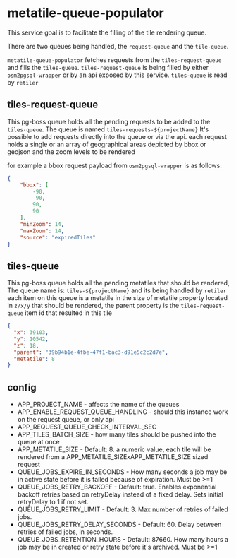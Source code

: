 # metatile-queue-populator
This service goal is to facilitate the filling of the tile rendering queue.

There are two queues being handled, the `request-queue` and the `tile-queue`.

`metatile-queue-populator` fetches requests from the `tiles-request-queue` and fills the `tiles-queue`.
`tiles-request-queue` is being filled by either `osm2pgsql-wrapper` or by an api exposed by this service.
`tiles-queue` is read by `retiler`

## tiles-request-queue
This pg-boss queue holds all the pending requests to be added to the `tiles-queue`.
The queue is named `tiles-requests-${projectName}`
It's possible to add requests directly into the queue or via the api.
each request holds a single or an array of geographical areas depicted by bbox or geojson and the zoom levels to be rendered

for example a bbox request payload from `osm2pgsql-wrapper` is as follows:
```json
{
    "bbox": [
        -90,
        -90,
        90,
        90
    ],
    "minZoom": 14,
    "maxZoom": 14,
    "source": "expiredTiles"
}
```

## tiles-queue
This pg-boss queue holds all the pending metatiles that should be rendered,
The queue name is: `tiles-${projectName}` and its being handled by `retiler`
each item on this queue is a metatile in the size of metatile property located in `z/x/y` that should be rendered, the parent property is the `tiles-request-queue` item id that resulted in this tile
```json
{
  "x": 39103,
  "y": 10542,
  "z": 18,
  "parent": "39b94b1e-4fbe-47f1-bac3-d91e5c2c2d7e",
  "metatile": 8
}
```

## config
- APP_PROJECT_NAME - affects the name of the queues
- APP_ENABLE_REQUEST_QUEUE_HANDLING - should this instance work on the request queue, or only api
- APP_REQUEST_QUEUE_CHECK_INTERVAL_SEC
- APP_TILES_BATCH_SIZE - how many tiles should be pushed into the queue at once
- APP_METATILE_SIZE - Default: 8. a numeric value, each tile will be rendered from a APP_METATILE_SIZExAPP_METATILE_SIZE sized request
- QUEUE_JOBS_EXPIRE_IN_SECONDS - How many seconds a job may be in active state before it is failed because of expiration. Must be >=1
- QUEUE_JOBS_RETRY_BACKOFF - Default: true. Enables exponential backoff retries based on retryDelay instead of a fixed delay. Sets initial retryDelay to 1 if not set.
- QUEUE_JOBS_RETRY_LIMIT - Default: 3. Max number of retries of failed jobs.
- QUEUE_JOBS_RETRY_DELAY_SECONDS - Default: 60. Delay between retries of failed jobs, in seconds.
- QUEUE_JOBS_RETENTION_HOURS - Default: 87660. How many hours a job may be in created or retry state before it's archived. Must be >=1